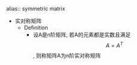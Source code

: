 alias:: symmetric matrix

- 实对称矩阵
	- Definition
		- 设A是n阶矩阵, 若A的元素都是实数且满足 $$A = A^T$$, 则称矩阵A为n阶实对称矩阵